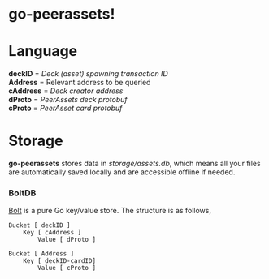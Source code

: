 # go-peerassets!
# Language
**deckID** = *Deck (asset) spawning transaction ID*\
**Address** = Relevant address to be queried\
**cAddress** = *Deck creator address*\
**dProto** = *PeerAssets deck protobuf*\
**cProto** = *PeerAsset card protobuf*


# Storage

**go-peerassets** stores data in *storage/assets.db*, which means all your files are automatically saved locally and are accessible offline if needed.

### BoltDB
[Bolt](https://github.com/boltdb/bolt) is a pure Go key/value store. The structure is as follows,


    Bucket [ deckID ]
	    Key [ cAddress ]
		    Value [ dProto ]

    Bucket [ Address ]
    	Key [ deckID-cardID]
    		Value [ cProto ]
